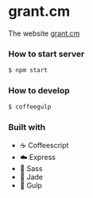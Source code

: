 grant.cm
==================

The website [grant.cm](http://grant.cm)

### How to start server

```sh
$ npm start
```

### How to develop

```sh
$ coffeegulp
```

### Built with

- :coffee: Coffeescript
- :cloud: Express
- :lipstick: Sass
- :gem: Jade
- :tropical_fish: Gulp
